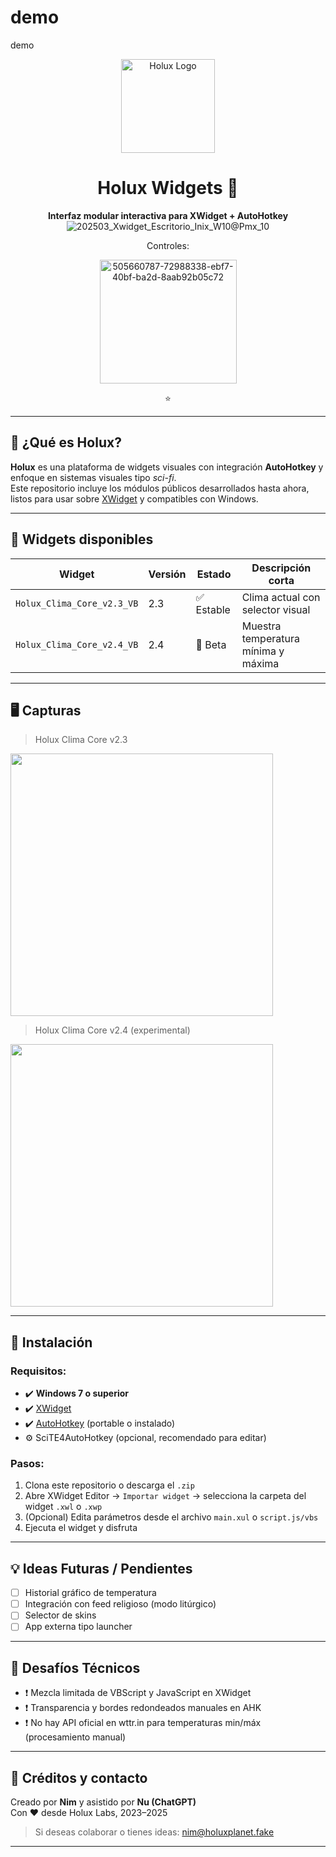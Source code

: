 # demo
demo


<div align="center">

<img src="https://yourcdn.com/holux-logo.png" alt="Holux Logo" width="150"/>

# Holux Widgets 🌌  
**Interfaz modular interactiva para XWidget + AutoHotkey**
![202503_Xwidget_Escritorio_Inix_W10@Pmx_10](https://github.com/user-attachments/assets/280faf7b-6e45-4b38-af48-c5b62bfa3d04)

Controles:


<img width="219" height="198" alt="505660787-72988338-ebf7-40bf-ba2d-8aab92b05c72" src="https://github.com/user-attachments/assets/9cf1a11e-d8ae-4e0c-94f3-a594fa503b7b" />


⭐
</div>

---

## 🧭 ¿Qué es Holux?

**Holux** es una plataforma de widgets visuales con integración **AutoHotkey** y enfoque en sistemas visuales tipo *sci-fi*.  
Este repositorio incluye los módulos públicos desarrollados hasta ahora, listos para usar sobre [XWidget](http://xwidget.com/) y compatibles con Windows.

---

## 🧩 Widgets disponibles

| Widget                       | Versión | Estado     | Descripción corta |
|-----------------------------|---------|------------|--------------------|
| `Holux_Clima_Core_v2.3_VB`  | 2.3     | ✅ Estable | Clima actual con selector visual |
| `Holux_Clima_Core_v2.4_VB`  | 2.4     | 🧪 Beta    | Muestra temperatura mínima y máxima |

---

## 🖥 Capturas

> Holux Clima Core v2.3

<img src="docs/screenshot-v23.png" width="420">

> Holux Clima Core v2.4 (experimental)

<img src="docs/screenshot-v24.png" width="420">

---

## 🚀 Instalación

### Requisitos:

- ✔️ **Windows 7 o superior**
- ✔️ [XWidget](http://xwidget.com/)
- ✔️ [AutoHotkey](https://www.autohotkey.com/) (portable o instalado)
- ⚙️ SciTE4AutoHotkey (opcional, recomendado para editar)

### Pasos:

1. Clona este repositorio o descarga el `.zip`
2. Abre XWidget Editor → `Importar widget` → selecciona la carpeta del widget `.xwl` o `.xwp`
3. (Opcional) Edita parámetros desde el archivo `main.xul` o `script.js/vbs`
4. Ejecuta el widget y disfruta

---

## 💡 Ideas Futuras / Pendientes

- [ ] Historial gráfico de temperatura
- [ ] Integración con feed religioso (modo litúrgico)
- [ ] Selector de skins
- [ ] App externa tipo launcher

---

## 🐛 Desafíos Técnicos

- ❗ Mezcla limitada de VBScript y JavaScript en XWidget
- ❗ Transparencia y bordes redondeados manuales en AHK
- ❗ No hay API oficial en wttr.in para temperaturas min/máx (procesamiento manual)

---

## 🙌 Créditos y contacto

Creado por **Nim** y asistido por **Nu (ChatGPT)**  
Con ❤️ desde Holux Labs, 2023–2025

> Si deseas colaborar o tienes ideas: [nim@holuxplanet.fake]()

---

